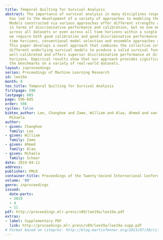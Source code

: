 ```yaml
---
title: Temporal Quilting for Survival Analysis
abstract: The importance of survival analysis in many disciplines (especially in medicine)
  has led to the development of a variety of approaches to modeling the survival function.
  Models constructed via various approaches offer different strengths and weaknesses
  in terms of discriminative performance and calibration, but no one model is best
  across all datasets or even across all time horizons within a single dataset. Because
  we require both good calibration and good discriminative performance over different
  time horizons, conventional model selection and ensemble approaches are not applicable.
  This paper develops a novel approach that combines the collective intelligence of
  different underlying survival models to produce a valid survival function that is
  well-calibrated and offers superior discriminative performance at different time
  horizons. Empirical results show that our approach provides significant gains over
  the benchmarks on a variety of real-world datasets.
layout: inproceedings
series: Proceedings of Machine Learning Research
id: lee19a
month: 0
tex_title: Temporal Quilting for Survival Analysis
firstpage: 596
lastpage: 605
page: 596-605
order: 596
cycles: false
bibtex_author: Lee, Changhee and Zame, William and Alaa, Ahmed and van der Schaar,
  Mihaela
author:
- given: Changhee
  family: Lee
- given: William
  family: Zame
- given: Ahmed
  family: Alaa
- given: Mihaela
  family: Schaar
date: 2019-04-11
address: 
publisher: PMLR
container-title: Proceedings of the Twenty-Second International Conference on Artificial Intelligence and Statistics
volume: '89'
genre: inproceedings
issued:
  date-parts:
  - 2019
  - 4
  - 11
pdf: http://proceedings.mlr.press/v89/lee19a/lee19a.pdf
extras:
- label: Supplementary PDF
  link: http://proceedings.mlr.press/v89/lee19a/lee19a-supp.pdf
# Format based on citeproc: http://blog.martinfenner.org/2013/07/30/citeproc-yaml-for-bibliographies/
---
```

